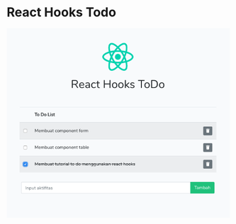 # React Hooks Todo

<p align="center">
  <img src="https://raw.githubusercontent.com/ardanfeb/react-hooks-todo/master/public/bg.png">
</p>